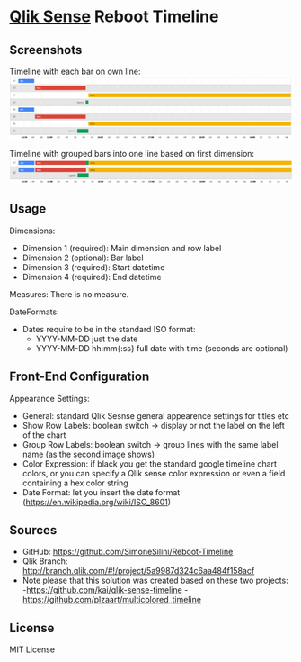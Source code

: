 # [Qlik Sense](https://www.qlik.com/us/products/qlik-sense) Reboot Timeline

##  Screenshots

Timeline with each bar on own line:
![](notgruped.PNG)

Timeline with grouped bars into one line based on first dimension:
![](gruped.PNG)


## Usage

Dimensions:

- Dimension 1 (required): Main dimension and row label
- Dimension 2 (optional): Bar label
- Dimension 3 (required): Start datetime
- Dimension 4 (required): End datetime

Measures:
There is no measure.

DateFormats:

- Dates require to be in the standard ISO format:
    - YYYY-MM-DD just the date
    - YYYY-MM-DD hh:mm{:ss} full date with time (seconds are optional)


## Front-End Configuration
Appearance Settings:

- General: standard Qlik Sesnse general appearence settings for titles etc
- Show Row Labels: boolean switch -> display or not the label on the left of the chart
- Group Row Labels: boolean switch -> group lines with the same label name (as the second image shows)
- Color Expression: if black you get the standard google timeline chart colors, or you can specify a Qlik sense color expression or even a field containing a hex color string
- Date Format: let you insert the date format (https://en.wikipedia.org/wiki/ISO_8601)


##  Sources

- GitHub: https://github.com/SimoneSilini/Reboot-Timeline
- Qlik Branch: http://branch.qlik.com/#!/project/5a9987d324c6aa484f158acf
- Note please that this solution was created based on these two projects: 
    -https://github.com/kai/qlik-sense-timeline
    -https://github.com/plzaart/multicolored_timeline


##  License

MIT License

